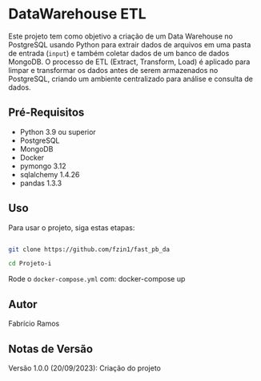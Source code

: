 # DataWarehouse ETL

Este projeto tem como objetivo a criação de um Data Warehouse no PostgreSQL usando Python para extrair dados de arquivos em uma pasta de entrada (`input`) e também coletar dados de um banco de dados MongoDB. O processo de ETL (Extract, Transform, Load) é aplicado para limpar e transformar os dados antes de serem armazenados no PostgreSQL, criando um ambiente centralizado para análise e consulta de dados.

## Pré-Requisitos

- Python 3.9 ou superior
- PostgreSQL
- MongoDB
- Docker
- pymongo 3.12
- sqlalchemy 1.4.26
- pandas 1.3.3

## Uso

Para usar o projeto, siga estas etapas:

```bash

git clone https://github.com/fzin1/fast_pb_da

cd Projeto-i

```

Rode o `docker-compose.yml` com: docker-compose up

## Autor

Fabrício Ramos


## Notas de Versão

Versão 1.0.0 (20/09/2023): Criação do projeto





